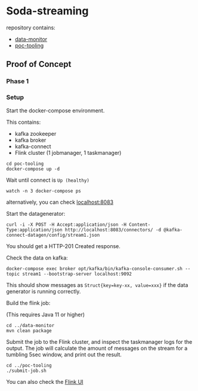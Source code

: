 # Soda-streaming
repository contains:
- [data-monitor](/data-monitor/README.md)
- [poc-tooling](/poc-tooling/README.md)

## Proof of Concept

### Phase 1

### Setup
Start the docker-compose environment.

This contains:
- kafka zookeeper 
- kafka broker 
- kafka-connect 
- Flink cluster (1 jobmanager, 1 taskmanager)

```
cd poc-tooling
docker-compose up -d
```
Wait until connect is `Up (healthy)`
```
watch -n 3 docker-compose ps
```
alternatively, you can check [localhost:8083](http://localhost:8083)

Start the datagenerator:
```
curl -i -X POST -H Accept:application/json -H Content-Type:application/json http://localhost:8083/connectors/ -d @kafka-connect-datagen/config/stream1.json
```
You should get a HTTP-201 Created response.

Check the data on kafka:
```
docker-compose exec broker opt/kafka/bin/kafka-console-consumer.sh --topic stream1 --bootstrap-server localhost:9092
```
This should show messages as `Struct{key=key-xx, value=xxx}` if the data generator is running correctly.

Build the flink job:

(This requires Java 11 or higher)
```
cd ../data-monitor
mvn clean package
```

Submit the job to the Flink cluster, and inspect the taskmanager logs for the output.
The job will calculate the amount of messages on the stream for a tumbling 5sec window, and print out the result.
```
cd ../poc-tooling
./submit-job.sh
```
You can also check the [Flink UI](http://localhost:8081)